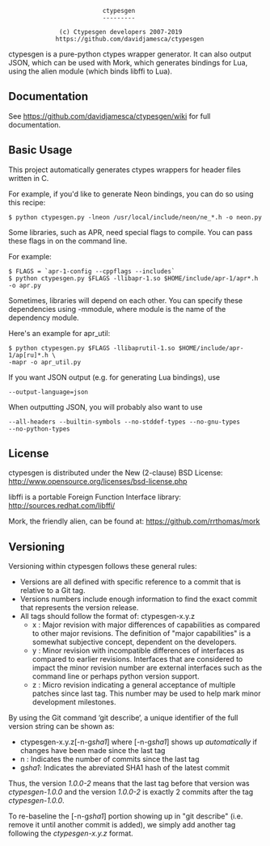                               ctypesgen
                              ---------

                  (c) Ctypesgen developers 2007-2019
                 https://github.com/davidjamesca/ctypesgen

ctypesgen is a pure-python ctypes wrapper generator. It can also
output JSON, which can be used with Mork, which generates bindings for
Lua, using the alien module (which binds libffi to Lua).

Documentation
-------------

See https://github.com/davidjamesca/ctypesgen/wiki for full documentation.

Basic Usage
-----------

This project automatically generates ctypes wrappers for header files written
in C.

For example, if you'd like to generate Neon bindings, you can do so using this
recipe:

	$ python ctypesgen.py -lneon /usr/local/include/neon/ne_*.h -o neon.py

Some libraries, such as APR, need special flags to compile. You can pass these
flags in on the command line.

For example:

	$ FLAGS = `apr-1-config --cppflags --includes`
	$ python ctypesgen.py $FLAGS -llibapr-1.so $HOME/include/apr-1/apr*.h -o apr.py

Sometimes, libraries will depend on each other. You can specify these
dependencies using -mmodule, where module is the name of the dependency module.

Here's an example for apr_util:

	$ python ctypesgen.py $FLAGS -llibaprutil-1.so $HOME/include/apr-1/ap[ru]*.h \
	-mapr -o apr_util.py


If you want JSON output (e.g. for generating Lua bindings), use

	--output-language=json

When outputting JSON, you will probably also want to use

	--all-headers --builtin-symbols --no-stddef-types --no-gnu-types
	--no-python-types

License
-------

ctypesgen is distributed under the New (2-clause) BSD License:
http://www.opensource.org/licenses/bsd-license.php

libffi is a portable Foreign Function Interface library:
http://sources.redhat.com/libffi/

Mork, the friendly alien, can be found at:
https://github.com/rrthomas/mork


Versioning
----------

Versioning within ctypesgen follows these general rules:

* Versions are all defined with specific reference to a commit that is relative
  to a Git tag.
* Versions numbers include enough information to find the exact commit that
  represents the version release.
* All tags should follow the format of:  ctypesgen-x.y.z
    * x : Major revision with major differences of capabilities as compared to
          other major revisions.  The definition of "major capabilities" is a
          somewhat subjective concept, dependent on the developers.
    * y : Minor revision with incompatible differences of interfaces as compared
          to earlier revisions.  Interfaces that are considered to impact the
          minor revision number are external interfaces such as the command line
          or perhaps python version support.
    * z : Micro revision indicating a general acceptance of multiple patches
          since last tag. This number may be used to help mark minor development
          milestones.

By using the Git command ‘git describe‘, a unique identifier of the full version
string can be shown as:

  * ctypesgen-x.y.z[-n-g*sha1*]
    where [-n-g*sha1*] shows up *automatically* if changes have been made since
    the last tag
  * n : Indicates the number of commits since the last tag
  * g*sha1*: Indicates the abreviated SHA1 hash of the latest commit

Thus, the version *1.0.0-2* means that the last tag before that version was
*ctypesgen-1.0.0* and the version *1.0.0-2* is exactly 2 commits after the tag
*ctypesgen-1.0.0*.

To re-baseline the [-n-g*sha1*] portion showing up in "git describe" (i.e.
remove it until another commit is added), we simply add another tag following
the *ctypesgen-x.y.z* format.
